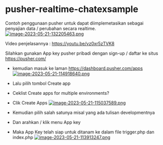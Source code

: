 # pusher-realtime-chatexsample
Contoh penggunaan pusher untuk dapat diimplemetasikan sebagai penyajian data / perubahan secara realtime.
[![image-2023-05-21-132205463.png](https://i.postimg.cc/L4wwT0fm/image-2023-05-21-132205463.png)](https://postimg.cc/MX09Z5dL)

Video penjelasannya : https://youtu.be/vz0xr5zTVK8

Silahkan gunakan App key pusher pribadi dengan sign-up / daftar ke situs https://pusher.com/
- kemudian masuk ke laman https://dashboard.pusher.com/apps
[![image-2023-05-21-114918640.png](https://i.postimg.cc/GmZ5nQnG/image-2023-05-21-114918640.png)](https://postimg.cc/WdwnM031)

- Lalu pilih tombol Create app
- Ceklist Create apps for multiple environments?
- Clik Create Apps
[![image-2023-05-21-115037589.png](https://i.postimg.cc/ZqtVM56L/image-2023-05-21-115037589.png)](https://postimg.cc/ZWH89Z79)

- Kemudian pilih salah satunya misal yang ada tulisan developmentnya
- Dan arahkan / klik menu App key
- Maka App Key telah siap untuk ditanam ke dalam file trigger.php dan index.php
[![image-2023-05-21-113913247.png](https://i.postimg.cc/F15PcFFz/image-2023-05-21-113913247.png)](https://postimg.cc/y3jXCHZC)

